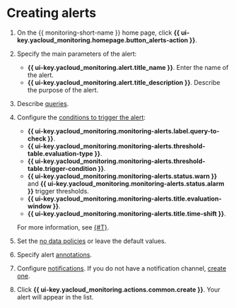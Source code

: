 # Creating alerts



1. On the {{ monitoring-short-name }} home page, click **{{ ui-key.yacloud_monitoring.homepage.button_alerts-action }}**.
1. Specify the main parameters of the alert:

    * **{{ ui-key.yacloud_monitoring.alert.title_name }}**. Enter the name of the alert.
    * **{{ ui-key.yacloud_monitoring.alert.title_description }}**. Describe the purpose of the alert.

1. Describe [queries](../../concepts/alerting/alert.md#queries).
1. Configure the [conditions to trigger the alert](../../concepts/alerting/alert.md#condition):

    * **{{ ui-key.yacloud_monitoring.monitoring-alerts.label.query-to-check }}**.
    * **{{ ui-key.yacloud_monitoring.monitoring-alerts.threshold-table.evaluation-type }}**.
    * **{{ ui-key.yacloud_monitoring.monitoring-alerts.threshold-table.trigger-condition }}**.
    * **{{ ui-key.yacloud_monitoring.monitoring-alerts.status.warn }}** and **{{ ui-key.yacloud_monitoring.monitoring-alerts.status.alarm }}** trigger thresholds.
    * **{{ ui-key.yacloud_monitoring.monitoring-alerts.title.evaluation-window }}**.
    * **{{ ui-key.yacloud_monitoring.monitoring-alerts.title.time-shift }}**.

    For more information, see [{#T}](../../concepts/alerting/alert.md#condition).

1. Set the [no data policies](../../concepts/alerting/alert.md#no-data-policy) or leave the default values.
1. Specify alert [annotations](../../concepts/alerting/annotation.md).
1. Configure [notifications](../../concepts/alerting/notification-channel.md). If you do not have a notification channel, [create one](create-channel.md).
1. Click **{{ ui-key.yacloud_monitoring.actions.common.create }}**. Your alert will appear in the list.
